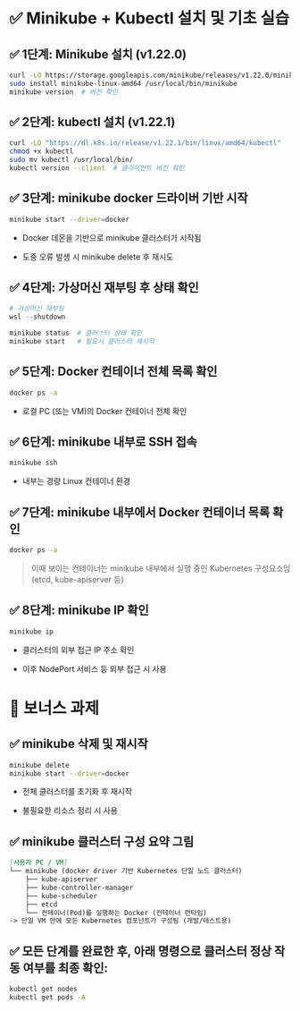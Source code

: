 # ✅ Minikube + Kubectl 설치 및 기초 실습

## ✅ 1단계: Minikube 설치 (v1.22.0)
```bash
curl -LO https://storage.googleapis.com/minikube/releases/v1.22.0/minikube-linux-amd64
sudo install minikube-linux-amd64 /usr/local/bin/minikube
minikube version  # 버전 확인
```

## ✅ 2단계: kubectl 설치 (v1.22.1)
```bash
curl -LO "https://dl.k8s.io/release/v1.22.1/bin/linux/amd64/kubectl"
chmod +x kubectl
sudo mv kubectl /usr/local/bin/
kubectl version --client  # 클라이언트 버전 확인
```

## ✅ 3단계: minikube docker 드라이버 기반 시작
```bash
minikube start --driver=docker
```
- Docker 데몬을 기반으로 minikube 클러스터가 시작됨

- 도중 오류 발생 시 minikube delete 후 재시도

## ✅ 4단계: 가상머신 재부팅 후 상태 확인
```powershell
# 가상머신 재부팅
wsl --shutdown
```
```bash
minikube status  # 클러스터 상태 확인
minikube start   # 필요시 클러스터 재시작
```

## ✅ 5단계: Docker 컨테이너 전체 목록 확인
``` bash
docker ps -a
```

- 로컬 PC (또는 VM)의 Docker 컨테이너 전체 확인

## ✅ 6단계: minikube 내부로 SSH 접속
```bash
minikube ssh
```

- 내부는 경량 Linux 컨테이너 환경

## ✅ 7단계: minikube 내부에서 Docker 컨테이너 목록 확인
```bash
docker ps -a
```

> 이때 보이는 컨테이너는 minikube 내부에서 실행 중인 Kubernetes 구성요소임 (etcd, kube-apiserver 등)

## ✅ 8단계: minikube IP 확인
```bash
minikube ip
```

- 클러스터의 외부 접근 IP 주소 확인

- 이후 NodePort 서비스 등 외부 접근 시 사용

# 🎁 보너스 과제
## ✅ minikube 삭제 및 재시작
```bash
minikube delete
minikube start --driver=docker
```
- 전체 클러스터를 초기화 후 재시작

- 불필요한 리소스 정리 시 사용

## ✅ minikube 클러스터 구성 요약 그림
```markdown
[사용자 PC / VM]
└── minikube (docker driver 기반 Kubernetes 단일 노드 클러스터)
    ├── kube-apiserver
    ├── kube-controller-manager
    ├── kube-scheduler
    ├── etcd
    └── 컨테이너(Pod)를 실행하는 Docker (컨테이너 런타임)
-> 단일 VM 안에 모든 Kubernetes 컴포넌트가 구성됨 (개발/테스트용)
```

## ✅ 모든 단계를 완료한 후, 아래 명령으로 클러스터 정상 작동 여부를 최종 확인:

```bash
kubectl get nodes
kubectl get pods -A
```